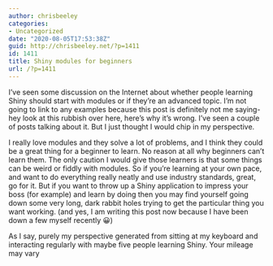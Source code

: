 ```yaml
---
author: chrisbeeley
categories:
- Uncategorized
date: "2020-08-05T17:53:38Z"
guid: http://chrisbeeley.net/?p=1411
id: 1411
title: Shiny modules for beginners
url: /?p=1411
---
```


I’ve seen some discussion on the Internet about whether people learning Shiny should start with modules or if they’re an advanced topic. I’m not going to link to any examples because this post is definitely not me saying- hey look at this rubbish over here, here’s why it’s wrong. I’ve seen a couple of posts talking about it. But I just thought I would chip in my perspective.

I really love modules and they solve a lot of problems, and I think they could be a great thing for a beginner to learn. No reason at all why beginners can’t learn them. The only caution I would give those learners is that some things can be weird or fiddly with modules. So if you’re learning at your own pace, and want to do everything really neatly and use industry standards, great, go for it. But if you want to throw up a Shiny application to impress your boss (for example) and learn by doing then you may find yourself going down some very long, dark rabbit holes trying to get the particular thing you want working. (and yes, I am writing this post now because I have been down a few myself recently 😀)

As I say, purely my perspective generated from sitting at my keyboard and interacting regularly with maybe five people learning Shiny. Your mileage may vary
